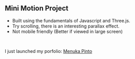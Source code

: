## Mini Motion Project
- Built using the fundamentals of Javascript and Three.js.
- Try scrolling, there is an interesting parallax effect.
- Not mobile friendly (Better if viewed in large screen)
<br>

I just launched my porfolio: [Menuka Pinto][website]

[website]: https://silly-joliot-18f3e7.netlify.app

